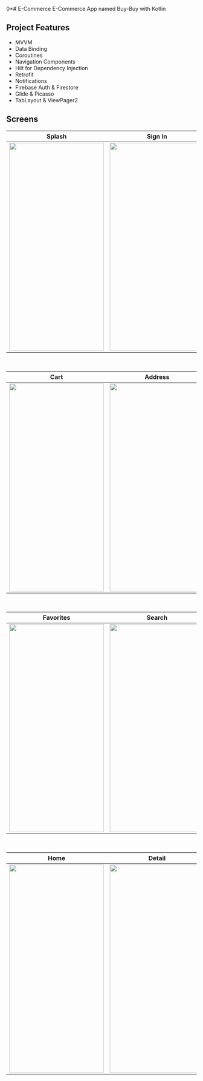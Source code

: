 0*# E-Commerce
E-Commerce App named Buy-Buy with Kotlin

## Project Features
 - MVVM
 - Data Binding
 - Coroutines
 - Navigation Components
 - Hilt for Dependency Injection
 - Retrofit
 - Notifications
 - Firebase Auth & Firestore
 - Glide & Picasso
 - TabLayout & ViewPager2

## Screens

| Splash | Sign In | Sign Up |
| ------ | ---- | ------ |
|<img src="https://github.com/meetOzan/E-Commerce/assets/99891928/9f63c237-a7f2-4306-90b6-4bb35b3f4671" width="250" height="550"/>|<img src="https://github.com/meetOzan/E-Commerce/assets/99891928/dd03f2ab-047a-4663-9144-fa273ff161f7" width="250" height="550"/>|<img src="https://github.com/meetOzan/E-Commerce/assets/99891928/07b5442a-8ada-48b9-8c3e-10b063b46a50" width="250" height="550"/>|

</br>

| Cart | Address | Payment |
| --- | ------- | ------- |
|<img src="https://github.com/meetOzan/E-Commerce/assets/99891928/ee7fe131-8450-467a-969f-e538144e7393" width="250" height="550"/>|<img src="https://github.com/meetOzan/E-Commerce/assets/99891928/6b5bef05-a9b9-4e7c-8ac4-42db95d72070" width="250" height="550"/>|<img src="https://github.com/meetOzan/E-Commerce/assets/99891928/8d58d111-cb23-43d1-bd4a-a2ca74fc86d5" width="250" height="550"/>|

</br>

| Favorites | Search | Profile |
| --------- | ------ | ------- |
|<img src="https://github.com/meetOzan/E-Commerce/assets/99891928/ae3e444d-40d5-4555-8aa6-ef66c7c6057f" width="250" height="550"/>|<img src="https://github.com/meetOzan/E-Commerce/assets/99891928/b5d40595-5432-4ba9-a325-b4f21f8d0407" width="250" height="550"/>|<img src="https://github.com/meetOzan/E-Commerce/assets/99891928/77a6721f-335d-4397-ac07-005d102453a5" width="250" height="550"/>|

</br>

| Home | Detail |
| --------- | ------- |
|<img src="https://github.com/meetOzan/E-Commerce/assets/99891928/cdd81779-b5aa-4e15-97ce-84f65764d717" width="250" height="550"/>|<img src="https://github.com/meetOzan/E-Commerce/assets/99891928/49dd9308-94b3-4788-b022-311d9195d8dd" width="250" height="550"/> |
